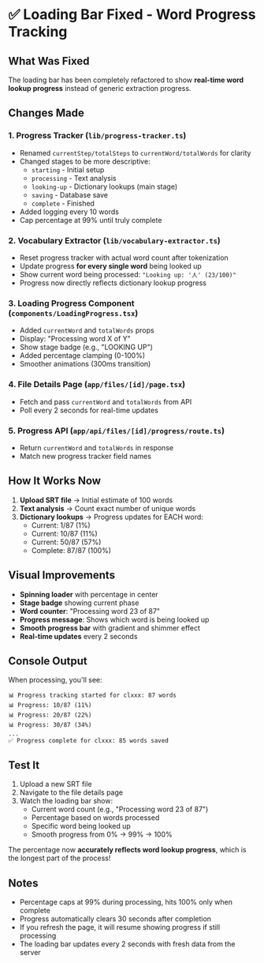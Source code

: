 # ✅ Loading Bar Fixed - Word Progress Tracking

## What Was Fixed

The loading bar has been completely refactored to show **real-time word lookup progress** instead of generic extraction progress.

## Changes Made

### 1. **Progress Tracker (`lib/progress-tracker.ts`)**
- Renamed `currentStep/totalSteps` to `currentWord/totalWords` for clarity
- Changed stages to be more descriptive:
  - `starting` - Initial setup
  - `processing` - Text analysis
  - `looking-up` - Dictionary lookups (main stage)
  - `saving` - Database save
  - `complete` - Finished
- Added logging every 10 words
- Cap percentage at 99% until truly complete

### 2. **Vocabulary Extractor (`lib/vocabulary-extractor.ts`)**
- Reset progress tracker with actual word count after tokenization
- Update progress **for every single word** being looked up
- Show current word being processed: `"Looking up: '人' (23/100)"`
- Progress now directly reflects dictionary lookup progress

### 3. **Loading Progress Component (`components/LoadingProgress.tsx`)**
- Added `currentWord` and `totalWords` props
- Display: "Processing word X of Y"
- Show stage badge (e.g., "LOOKING UP")
- Added percentage clamping (0-100%)
- Smoother animations (300ms transition)

### 4. **File Details Page (`app/files/[id]/page.tsx`)**
- Fetch and pass `currentWord` and `totalWords` from API
- Poll every 2 seconds for real-time updates

### 5. **Progress API (`app/api/files/[id]/progress/route.ts`)**
- Return `currentWord` and `totalWords` in response
- Match new progress tracker field names

## How It Works Now

1. **Upload SRT file** → Initial estimate of 100 words
2. **Text analysis** → Count exact number of unique words
3. **Dictionary lookups** → Progress updates for EACH word:
   - Current: 1/87 (1%)
   - Current: 10/87 (11%)
   - Current: 50/87 (57%)
   - Complete: 87/87 (100%)

## Visual Improvements

- **Spinning loader** with percentage in center
- **Stage badge** showing current phase
- **Word counter**: "Processing word 23 of 87"
- **Progress message**: Shows which word is being looked up
- **Smooth progress bar** with gradient and shimmer effect
- **Real-time updates** every 2 seconds

## Console Output

When processing, you'll see:
```
📊 Progress tracking started for clxxx: 87 words
📊 Progress: 10/87 (11%)
📊 Progress: 20/87 (22%)
📊 Progress: 30/87 (34%)
...
✅ Progress complete for clxxx: 85 words saved
```

## Test It

1. Upload a new SRT file
2. Navigate to the file details page
3. Watch the loading bar show:
   - Current word count (e.g., "Processing word 23 of 87")
   - Percentage based on words processed
   - Specific word being looked up
   - Smooth progress from 0% → 99% → 100%

The percentage now **accurately reflects word lookup progress**, which is the longest part of the process!

## Notes

- Percentage caps at 99% during processing, hits 100% only when complete
- Progress automatically clears 30 seconds after completion
- If you refresh the page, it will resume showing progress if still processing
- The loading bar updates every 2 seconds with fresh data from the server

